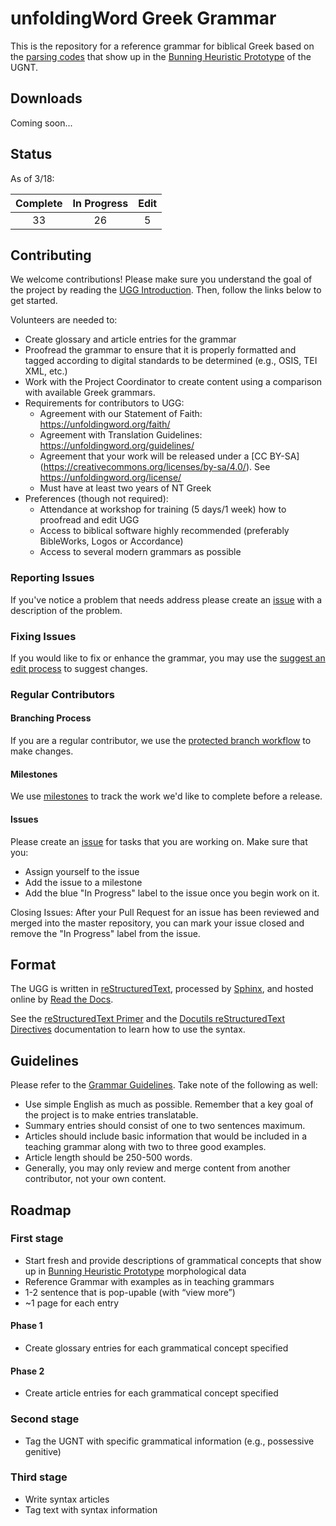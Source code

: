 # unfoldingWord Greek Grammar

This is the repository for a reference grammar for biblical Greek based on the [parsing codes](https://git.door43.org/Door43/en_ugg/src/master/parsingscheme_updated.pdf) that show up in the [Bunning Heuristic Prototype](https://git.door43.org/unfoldingWord/BHP) of the UGNT.

## Downloads

Coming soon...

## Status

As of 3/18:

| Complete | In Progress | Edit |
|:--------:|:-----------:|:----:|
|    33    |      26     |   5  |

## Contributing

We welcome contributions! Please make sure you understand the goal of the project by reading the [UGG Introduction](https://ugg.readthedocs.io/en/latest/front.html). Then, follow the links below to get started.

Volunteers are needed to:

* Create glossary and article entries for the grammar
* Proofread the grammar to ensure that it is properly formatted and tagged
according to digital standards to be determined (e.g., OSIS, TEI XML, etc.)
* Work with the Project Coordinator to create content using a comparison with available Greek grammars.
* Requirements for contributors to UGG:
    * Agreement with our Statement of Faith: https://unfoldingword.org/faith/
    * Agreement with Translation Guidelines: https://unfoldingword.org/guidelines/
    * Agreement that your work will be released under a [CC BY-SA] (https://creativecommons.org/licenses/by-sa/4.0/). See
https://unfoldingword.org/license/
    * Must have at least two years of NT Greek
* Preferences (though not required):
    * Attendance at workshop for training (5 days/1 week) how to proofread and edit
UGG
    * Access to biblical software highly recommended (preferably BibleWorks, Logos or Accordance)
    * Access to several modern grammars as possible

### Reporting Issues

If you've notice a problem that needs address please create an [issue](https://git.door43.org/Door43/en_ugg/issues) with a description of the problem.

### Fixing Issues

If you would like to fix or enhance the grammar, you may use the [suggest an edit process](http://help.door43.org/en/knowledgebase/15-door43-content-service/docs/39-suggest-an-edit-on-dcs) to suggest changes.

### Regular Contributors

#### Branching Process

If you are a regular contributor, we use the [protected branch workflow](http://help.door43.org/en/knowledgebase/15-door43-content-service/docs/46-protected-branch-workflow) to make changes.

#### Milestones

We use [milestones](https://git.door43.org/Door43/en_ugg/milestones) to track the work we'd like to complete before a release.

#### Issues

Please create an [issue](https://git.door43.org/Door43/en_ugg/issues) for tasks that you are working on. Make sure that you:

* Assign yourself to the issue
* Add the issue to a milestone
* Add the blue "In Progress" label to the issue once you begin work on it.

Closing Issues: After your Pull Request for an issue has been reviewed and merged into the master repository, you can mark your issue closed and remove the "In Progress" label from the issue.

## Format

The UGG is written in [reStructuredText](http://www.sphinx-doc.org/en/master/rest.html), processed by [Sphinx](http://www.sphinx-doc.org/en/master/index.html), and hosted online by [Read the Docs](https://readthedocs.org/).

See the [reStructuredText Primer](http://www.sphinx-doc.org/en/master/rest.html) and the [Docutils reStructuredText Directives](http://docutils.sourceforge.net/docs/ref/rst/directives.html) documentation to learn how to use the syntax.

## Guidelines

Please refer to the [Grammar Guidelines](http://ug-info.readthedocs.io/en/latest/). Take note of the following as well:

* Use simple English as much as possible. Remember that a key goal of the project is to make entries translatable.
* Summary entries should consist of one to two sentences maximum.
* Articles should include basic information that would be included in a teaching grammar along with two to three good examples.
* Article length should be 250-500 words.
* Generally, you may only review and merge content from another contributor, not your own content.


## Roadmap

### First stage

* Start fresh and provide descriptions of grammatical concepts that show up in [Bunning Heuristic Prototype](https://git.door43.org/unfoldingWord/BHP) morphological data
* Reference Grammar with examples as in teaching grammars
* 1-2 sentence that is pop-upable (with “view more”)
* ~1 page for each entry

#### Phase 1 

* Create glossary entries for each grammatical concept specified

#### Phase 2

* Create article entries for each grammatical concept specified

### Second stage

* Tag the UGNT with specific grammatical information (e.g., possessive genitive)

### Third stage

* Write syntax articles
* Tag text with syntax information
